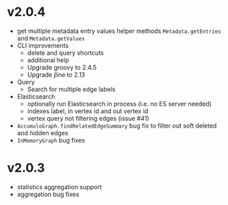 # v2.0.4

* get multiple metadata entry values helper methods `Metadata.getEntries` and `Metadata.getValues`
* CLI improvements
  * delete and query shortcuts
  * additional help
  * Upgrade groovy to 2.4.5
  * Upgrade jline to 2.13
* Query
  * Search for multiple edge labels
* Elasticsearch
  * optionally run Elasticsearch in process (i.e. no ES server needed)
  * indexes label, in vertex id and out vertex id
  * vertex query not filtering edges (issue #41)
* `AccumuloGraph.findRelatedEdgeSummary` bug fix to filter out soft deleted and hidden edges
* `InMemoryGraph` bug fixes

# v2.0.3

* statistics aggregation support
* aggregation bug fixes
